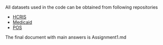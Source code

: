 All datasets used in the code can be obtained from following repositories
- [HCRIS](https://github.com/imccart/HCRIS)
- [Medicaid](https://github.com/imccart/Insurance-Access)
- [POS](https://github.com/imccart/cms-pos)

The final document with main answers is Assignment1.md